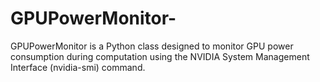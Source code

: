 # GPUPowerMonitor-
GPUPowerMonitor is a Python class designed to monitor GPU power consumption during computation using the NVIDIA System Management Interface (nvidia-smi) command.
